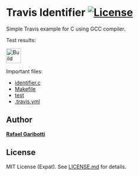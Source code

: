 Travis Identifier [![License][license-img]][license-url]
=
Simple Travis example for C using GCC compiler.

Test results:

[<img alt="Build Status" src="https://travis-ci.org/rafaelgaribotti/travis-identifier.svg?branch=master" height="40">][travis-url]

Important files:

* [identifier.c](identifier.c)
* [Makefile](Makefile)
* [test](test)
* [.travis.yml](.travis.yml)


Author
------
[**Rafael Garibotti**](https://br.linkedin.com/in/rafaelgaribotti)


License
-------
MIT License (Expat). See [LICENSE.md](LICENSE.md) for details.

[main-url]: https://github.com/rafaelgaribotti/travis-identifier
[readme-url]: https://github.com/rafaelgaribotti/travis-identifier/blob/main/README.md
[license-url]: https://github.com/rafaelgaribotti/travis-identifier/blob/main/LICENSE
[license-img]: https://img.shields.io/github/license/rsp/travis-hello-modern-cpp.svg
[travis-url]: https://travis-ci.org/rafaelgaribotti/travis-identifier
[travis-img]: https://travis-ci.org/rafaelgaribotti/travis-identifier.svg?branch=master
[github-follow-url]: https://github.com/rafaelgaribotti
